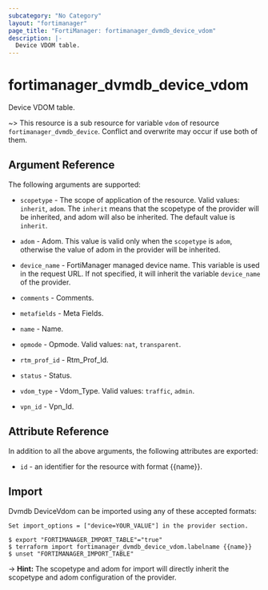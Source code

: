 ```yaml
---
subcategory: "No Category"
layout: "fortimanager"
page_title: "FortiManager: fortimanager_dvmdb_device_vdom"
description: |-
  Device VDOM table.
---
```


# fortimanager_dvmdb_device_vdom
Device VDOM table.

~> This resource is a sub resource for variable `vdom` of resource `fortimanager_dvmdb_device`. Conflict and overwrite may occur if use both of them.



## Argument Reference


The following arguments are supported:

* `scopetype` - The scope of application of the resource. Valid values: `inherit`, `adom`. The `inherit` means that the scopetype of the provider will be inherited, and adom will also be inherited. The default value is `inherit`.
* `adom` - Adom. This value is valid only when the `scopetype` is `adom`, otherwise the value of adom in the provider will be inherited.
* `device_name` - FortiManager managed device name. This variable is used in the request URL. If not specified, it will inherit the variable `device_name` of the provider.

* `comments` - Comments.
* `metafields` - Meta Fields.
* `name` - Name.
* `opmode` - Opmode. Valid values: `nat`, `transparent`.

* `rtm_prof_id` - Rtm_Prof_Id.
* `status` - Status.
* `vdom_type` - Vdom_Type. Valid values: `traffic`, `admin`.

* `vpn_id` - Vpn_Id.


## Attribute Reference

In addition to all the above arguments, the following attributes are exported:
* `id` - an identifier for the resource with format {{name}}.

## Import

Dvmdb DeviceVdom can be imported using any of these accepted formats:
```
Set import_options = ["device=YOUR_VALUE"] in the provider section.

$ export "FORTIMANAGER_IMPORT_TABLE"="true"
$ terraform import fortimanager_dvmdb_device_vdom.labelname {{name}}
$ unset "FORTIMANAGER_IMPORT_TABLE"
```
-> **Hint:** The scopetype and adom for import will directly inherit the scopetype and adom configuration of the provider.
